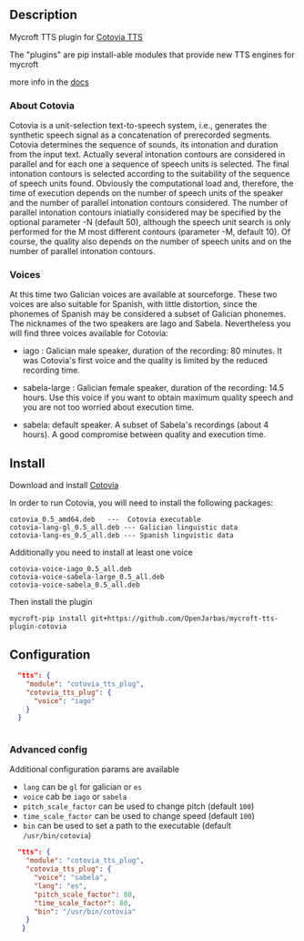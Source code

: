 ## Description

Mycroft TTS plugin for [Cotovia TTS](http://gtm.uvigo.es/cotovia)

The "plugins" are pip install-able modules that provide new TTS engines for mycroft

more info in the [docs](https://mycroft-ai.gitbook.io/docs/mycroft-technologies/mycroft-core/plugins)

### About Cotovia

Cotovia is a unit-selection text-to-speech system, i.e., generates the synthetic speech signal as a
concatenation of prerecorded segments. Cotovia determines the sequence of sounds, its intonation and 
duration from the input text. Actually several intonation contours are considered in parallel and for
each one a sequence of speech units is selected. The final intonation contours is selected according to 
the suitability of the sequence of speech units found. Obviously the computational load and, therefore,
the time of execution depends on the number of speech units of the speaker and the number of parallel
intonation contours considered. The number of parallel intonation contours iniatially considered may be
 specified by the optional parameter -N (default 50), although the speech unit search is only performed for 
the M most different contours (parameter -M, default 10). Of course, the quality also depends on the number
 of speech units  and on the number of parallel intonation contours.
 
 
### Voices

At this time two Galician voices are available at sourceforge. These two voices are also suitable for Spanish,
 with little distortion, since the phonemes of Spanish may be considered a subset of Galician phonemes. The
 nicknames of the two speakers are Iago and Sabela. Nevertheless you will find three voices available for
 Cotovia:

* iago : Galician male speaker, duration of the recording: 80 minutes. It was Cotovia's first voice and the
 quality is limited by the reduced recording time.

* sabela-large : Galician female speaker, duration of the recording: 14.5 hours. Use this voice if you want to
 obtain maximum quality speech and you are not too worried about execution time.

* sabela: default speaker. A subset of Sabela's recordings (about 4 hours). A good compromise between quality
 and execution time.
 


## Install

Download and install [Cotovia](https://sourceforge.net/projects/cotovia/files/Debian%20packages/)

In order to run Cotovia, you will need to install the following packages:

    cotovia_0.5_amd64.deb   ---  Cotovia executable
    cotovia-lang-gl_0.5_all.deb --- Galician linguistic data
    cotovia-lang-es_0.5_all.deb --- Spanish linguistic data


Additionally you need to install at least one voice

    cotovia-voice-iago_0.5_all.deb
    cotovia-voice-sabela-large_0.5_all.deb
    cotovia-voice-sabela_0.5_all.deb
    
Then install the plugin

`mycroft-pip install git+https://github.com/OpenJarbas/mycroft-tts-plugin-cotovia`

## Configuration

```json
  "tts": {
    "module": "cotovia_tts_plug",
    "cotovia_tts_plug": {
      "voice": "iago"
    }
  }
 
```

### Advanced config

Additional configuration params are available

- `lang` can be `gl` for galician or `es` 
- `voice` cab be `iago` or `sabela`
- `pitch_scale_factor` can be used to change pitch (default `100`)
- `time_scale_factor` can be used to change speed (default `100`)
- `bin` can be used to set a path to the executable (default `/usr/bin/cotovia`)

```json
  "tts": {
    "module": "cotovia_tts_plug",
    "cotovia_tts_plug": {
      "voice": "sabela",
      "lang": "es",
      "pitch_scale_factor": 80,
      "time_scale_factor": 80,
      "bin": "/usr/bin/cotovia"
    }
   }
 
```


